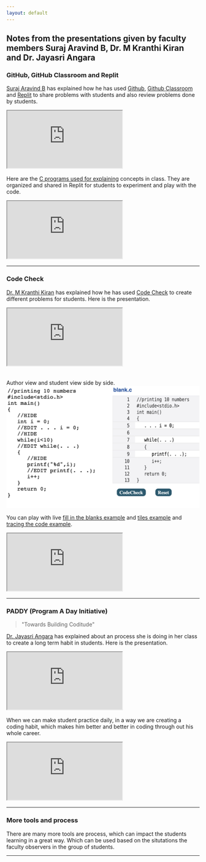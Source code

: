 ```yaml
---
layout: default
---
```


## Notes from the presentations given by faculty members Suraj Aravind B, Dr. M Kranthi Kiran and Dr. Jayasri Angara

### GitHub, GitHub Classroom and Replit

[Suraj Aravind B](https://vspgitcse.gitam.edu/faculty/profile/120035) has explained how he has used [Github](https://github.com), [Github Classroom](https://classroom.github.com) and [Replit](https://replit.com/@sbollapr) to share problems with students and also review problems done by students.

<div class="responsive-google-slides">
    <iframe src="https://docs.google.com/presentation/d/e/2PACX-1vRbgPK5TBbyAhZ64RlK64NpmdVG2C3-MyDm2alQnwSV7D3wCgiLMkouAlGm-5sT2xe1vXYfQzzFfkyy/embed?start=true&loop=true&delayms=3000&rm=minimal"></iframe>
</div>

Here are the [C programs used for explaining](https://replit.com/@sbollapr) concepts in class. They are organized and shared in Replit for students to experiment and play with the code.  
  
<div class="video-container">
    <iframe class="video" src="https://www.youtube.com/embed/3b-bKEpR9W8" title="GitHub, GitHub Classroom and Replit" allowfullscreen></iframe>
</div>

<hr>

### Code Check

[Dr. M Kranthi Kiran](https://vspgitcse.gitam.edu/faculty/profile/500621) has explained how he has used [Code Check](https://codecheck.io/) to create different problems for students. Here is the presentation.

<div class="responsive-google-slides">
    <iframe src="https://docs.google.com/presentation/d/e/2PACX-1vS3kSQVCDct5kKlEl5RwmLna7yI7e5W330j7w-i965EGQb5AJdAreSjLQXPHeUrr40D-VtlWkajFk8K/embed?start=true&loop=true&delayms=3000&rm=minimal"></iframe>
</div>
<br>

Author view and student view side by side.
<img src="images/codecheck_eg.jpg" alt="Fill in the blanks">

You can play with live [fill in the blanks example](https://codecheck.io/files/2202040949a791qhz48fsfhvn8vxn0qwsju)
and [tiles example](https://codecheck.io/files/21122706043bpx7hnbs6x003o0o19bksfp2) and [tracing the code example](https://gitam-2021.github.io/trace/loop-walkthrough-1.xhtml).  
  
<div class="video-container">
    <iframe class="video" src="https://www.youtube.com/embed/dJNBoJqWw24" title="Code Check" allowfullscreen></iframe>
</div>

<hr>

### PADDY (Program A Day Initiative)
> "Towards Building Coditude"

[Dr. Jayasri Angara](https://vspgitcse.gitam.edu/Faculty) has explained about an process she is doing in her class to create a long term habit in students. Here is the presentation.  
  
<div class="responsive-google-slides">
    <iframe src="https://docs.google.com/presentation/d/e/2PACX-1vT3_zaMF0YHP7dTBrVXAtGOtmD8f4wd2zQtysIA0NZrmgfuhRGY2T1aTdirHotSqLsXCGHh2Y6TszKV/embed?start=true&loop=true&delayms=3000&rm=minimal"></iframe>
</div>

When we can make student practice daily, in a way we are creating a coding habit, which makes him better and better in coding through out his whole career.  
  
<div class="video-container">
    <iframe class="video" src="https://www.youtube.com/embed/gxxeTnlB94Q" title="PADDY (Program A Day Initiative)" allowfullscreen></iframe>
</div>

<hr>

### More tools and process
There are many more tools are process, which can impact the students learning in a great way. Which can be used based on the situtations the faculty observers in the group of students.


<hr>

